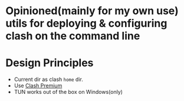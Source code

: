 # Opinioned(mainly for my own use) utils for deploying & configuring clash on the command line 

# Design Principles
- Current dir as clash `home` dir.
- Use [Clash Premium](https://github.com/Dreamacro/clash/releases/tag/premium)
- TUN works out of the box on Windows(only)